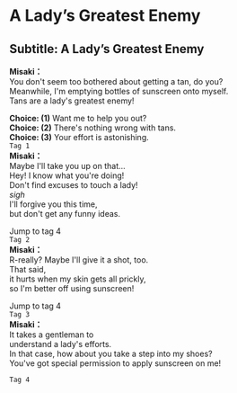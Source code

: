 # A Lady’s Greatest Enemy

  
## Subtitle: A Lady’s Greatest Enemy
  
**Misaki：**  
You don't seem too bothered about getting a tan, do you?  
Meanwhile, I'm emptying bottles of sunscreen onto myself.  
Tans are a lady's greatest enemy!  
  
**Choice: (1)**  Want me to help you out?  
**Choice: (2)**  There's nothing wrong with tans.  
**Choice: (3)**  Your effort is astonishing.  
`Tag 1`  
**Misaki：**  
Maybe I'll take you up on that...  
Hey! I know what you're doing!  
Don't find excuses to touch a lady!  
*sigh*  
I'll forgive you this time,  
but don't get any funny ideas.  
  
Jump to tag 4  
`Tag 2`  
**Misaki：**  
R-really? Maybe I'll give it a shot, too.  
That said,  
it hurts when my skin gets all prickly,  
so I'm better off using sunscreen!  
  
Jump to tag 4  
`Tag 3`  
**Misaki：**  
It takes a gentleman to  
understand a lady's efforts.  
In that case, how about you take a step into my shoes?  
You've got special permission to apply sunscreen on me!  
  
`Tag 4`  
